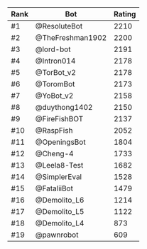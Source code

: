 Rank|Bot|Rating
---|---|---
#1|@ResoluteBot|2210
#2|@TheFreshman1902|2200
#3|@lord-bot|2191
#4|@Intron014|2178
#5|@TorBot_v2|2178
#6|@ToromBot|2173
#7|@YoBot_v2|2158
#8|@duythong1402|2150
#9|@FireFishBOT|2137
#10|@RaspFish|2052
#11|@OpeningsBot|1804
#12|@Cheng-4|1733
#13|@Leela8-Test|1682
#14|@SimplerEval|1528
#15|@FataliiBot|1479
#16|@Demolito_L6|1214
#17|@Demolito_L5|1122
#18|@Demolito_L4|873
#19|@pawnrobot|609

